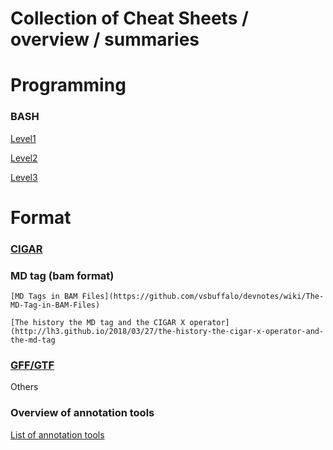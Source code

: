 Collection of Cheat Sheets / overview / summaries
===========================

# Programming

### BASH
[Level1](https://github.com/NBISweden/GAAS/blob/master/annotation/CheatSheet/Bash_cheat_%20sheet_level1.pdf)

[Level2](https://github.com/NBISweden/GAAS/blob/master/annotation/CheatSheet/Bash_cheat_%20sheet_level2.pdf) 

[Level3](https://github.com/NBISweden/GAAS/blob/master/annotation/CheatSheet/Bash_cheat_%20sheet_level3.pdf) 
 
# Format

### [CIGAR](cigar.md)

### MD tag (bam format)

    [MD Tags in BAM Files](https://github.com/vsbuffalo/devnotes/wiki/The-MD-Tag-in-BAM-Files)
    
    [The history the MD tag and the CIGAR X operator](http://lh3.github.io/2018/03/27/the-history-the-cigar-x-operator-and-the-md-tag
    
### [GFF/GTF](gxf.md)

Others

### Overview of annotation tools
[List of annotation tools](https://github.com/NBISweden/GAAS/blob/master/annotation/CheatSheet/annotation_tools.md)
